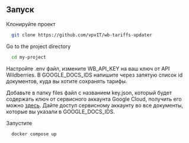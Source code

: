 
## Запуск

Клонируйте проект

```bash
  git clone https://github.com/vpvIT/wb-tariffs-updater
```

Go to the project directory

```bash
  cd my-project
```

Настройте .env файл, измените WB_API_KEY на ваш ключ от API Wildberries. В GOOGLE_DOCS_IDS напишите через запятую список id документов, куда вы хотите сохранять тарифы.

Добавьте в папку files файл с названием key.json, который будет содержать ключ от сервисного аккаунта Google Cloud, получить его можно [здесь](https://console.cloud.google.com/iam-admin/serviceaccounts). Дайте доступ сервисному аккаунту во все документы, которые вы указали в GOOGLE_DOCS_IDS. 

Запустите
```bash
  docker compose up
```

